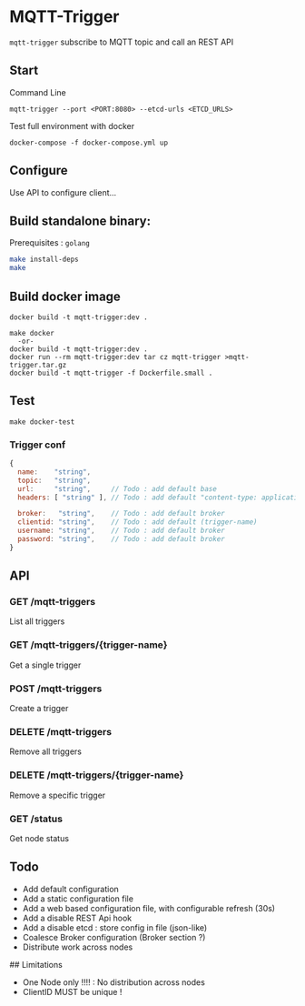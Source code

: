 # MQTT-Trigger

`mqtt-trigger` subscribe to MQTT topic and call an REST API

## Start
Command Line
```
mqtt-trigger --port <PORT:8080> --etcd-urls <ETCD_URLS>
```

Test full environment with docker
```
docker-compose -f docker-compose.yml up
```

## Configure

Use API to configure client...

## Build standalone binary:
Prerequisites : `golang`
```sh
make install-deps
make
```

## Build docker image

```
docker build -t mqtt-trigger:dev .
```

```
make docker
  -or-
docker build -t mqtt-trigger:dev .
docker run --rm mqtt-trigger:dev tar cz mqtt-trigger >mqtt-trigger.tar.gz
docker build -t mqtt-trigger -f Dockerfile.small .
```

## Test

```
make docker-test
```

### Trigger conf
```javascript
{
  name:    "string",
  topic:   "string",
  url:     "string",     // Todo : add default base
  headers: [ "string" ], // Todo : add default "content-type: application/json"

  broker:   "string",    // Todo : add default broker
  clientid: "string",    // Todo : add default (trigger-name)
  username: "string",    // Todo : add default broker
  password: "string",    // Todo : add default broker
}
```

## API
### GET /mqtt-triggers
List all triggers

### GET /mqtt-triggers/{trigger-name}
Get a single trigger

### POST /mqtt-triggers
Create a trigger

### DELETE /mqtt-triggers
Remove all triggers

### DELETE /mqtt-triggers/{trigger-name}
Remove a specific trigger

### GET /status
Get node status

## Todo
- Add default configuration
- Add a static configuration file
- Add a web based configuration file, with configurable refresh (30s)
- Add a disable REST Api hook
- Add a disable etcd : store config in file (json-like)
- Coalesce Broker configuration (Broker section ?)
- Distribute work across nodes

## Limitations
- One Node only !!!! : No distribution across nodes
- ClientID MUST be unique !
